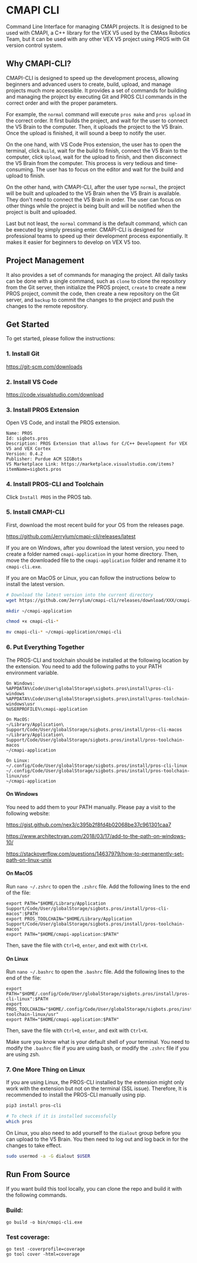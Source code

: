 # CMAPI CLI

Command Line Interface for managing CMAPI projects. It is designed to be used with CMAPI, a C++ library for the VEX V5 used by the CMAss Robotics Team, but it can be used with any other VEX V5 project using PROS with Git version control system.

## Why CMAPI-CLI?

CMAPI-CLI is designed to speed up the development process, allowing beginners and advanced users to create, build, upload, and manage projects much more accessible. It provides a set of commands for building and managing the project by executing Git and PROS CLI commands in the correct order and with the proper parameters.

For example, the `normal` command will execute `pros make` and `pros upload` in the correct order. It first builds the project, and wait for the user to connect the V5 Brain to the computer. Then, it uploads the project to the V5 Brain. Once the upload is finished, it will sound a beep to notify the user.

On the one hand, with VS Code Pros extension, the user has to open the terminal, click `Build`, wait for the build to finish, connect the V5 Brain to the computer, click `Upload`, wait for the upload to finish, and then disconnect the V5 Brain from the computer. This process is very tedious and time-consuming. The user has to focus on the editor and wait for the build and upload to finish.

On the other hand, with CMAPI-CLI, after the user type `normal`, the project will be built and uploaded to the V5 Brain when the V5 Brain is available. They don't need to connect the V5 Brain in order. The user can focus on other things while the project is being built and will be notified when the project is built and uploaded.

Last but not least, the `normal` command is the default command, which can be executed by simply pressing enter. CMAPI-CLI is designed for professional teams to speed up their development process exponentially. It makes it easier for beginners to develop on VEX V5 too.

## Project Management

It also provides a set of commands for managing the project. All daily tasks can be done with a single command, such as `clone` to clone the repository from the Git server, then initialize the PROS project, `create` to create a new PROS project, commit the code, then create a new repository on the Git server, and `backup` to commit the changes to the project and push the changes to the remote repository.


## Get Started

To get started, please follow the instructions:

### 1. Install Git

https://git-scm.com/downloads

### 2. Install VS Code

https://code.visualstudio.com/download

### 3. Install PROS Extension

Open VS Code, and install the PROS extension.

```
Name: PROS
Id: sigbots.pros
Description: PROS Extension that allows for C/C++ Development for VEX V5 and VEX Cortex
Version: 0.4.2
Publisher: Purdue ACM SIGBots
VS Marketplace Link: https://marketplace.visualstudio.com/items?itemName=sigbots.pros
```

### 4. Install PROS-CLI and Toolchain

Click `Install PROS` in the PROS tab.

### 5. Install CMAPI-CLI

First, download the most recent build for your OS from the releases page.

https://github.com/Jerrylum/cmapi-cli/releases/latest

If you are on Windows, after you download the latest version, you need to create a folder named `cmapi-application` in your home directory. Then, move the downloaded file to the `cmapi-application` folder and rename it to `cmapi-cli.exe`.

If you are on MacOS or Linux, you can follow the instructions below to install the latest version.

```bash
# Download the latest version into the current directory
wget https://github.com/Jerrylum/cmapi-cli/releases/download/XXX/cmapi-cli-YYY

mkdir ~/cmapi-application

chmod +x cmapi-cli-*

mv cmapi-cli-* ~/cmapi-application/cmapi-cli
```

### 6. Put Everything Together

The PROS-CLI and toolchain should be installed at the following location by the extension. You need to add the following paths to your PATH environment variable.

```
On Windows:
%APPDATA%\Code\User\globalStorage\sigbots.pros\install\pros-cli-windows
%APPDATA%\Code\User\globalStorage\sigbots.pros\install\pros-toolchain-windows\usr
%USERPROFILE%\cmapi-application

On MacOS:
~/Library/Application\ Support/Code/User/globalStorage/sigbots.pros/install/pros-cli-macos
~/Library/Application\ Support/Code/User/globalStorage/sigbots.pros/install/pros-toolchain-macos
~/cmapi-application

On Linux:
~/.config/Code/User/globalStorage/sigbots.pros/install/pros-cli-linux
~/.config/Code/User/globalStorage/sigbots.pros/install/pros-toolchain-linux/usr
~/cmapi-application
```

#### On Windows

You need to add them to your PATH manually. Please pay a visit to the following website:

https://gist.github.com/nex3/c395b2f8fd4b02068be37c961301caa7

https://www.architectryan.com/2018/03/17/add-to-the-path-on-windows-10/

https://stackoverflow.com/questions/14637979/how-to-permanently-set-path-on-linux-unix

#### On MacOS

Run `nano ~/.zshrc` to open the `.zshrc` file. Add the following lines to the end of the file:

```
export PATH="$HOME/Library/Application Support/Code/User/globalStorage/sigbots.pros/install/pros-cli-macos":$PATH
export PROS_TOOLCHAIN="$HOME/Library/Application Support/Code/User/globalStorage/sigbots.pros/install/pros-toolchain-macos"
export PATH="$HOME/cmapi-application:$PATH"
```

Then, save the file with `Ctrl+O`, `enter`, and exit with `Ctrl+X`.

#### On Linux

Run `nano ~/.bashrc` to open the `.bashrc` file. Add the following lines to the end of the file:

```
export PATH="$HOME/.config/Code/User/globalStorage/sigbots.pros/install/pros-cli-linux":$PATH
export PROS_TOOLCHAIN="$HOME/.config/Code/User/globalStorage/sigbots.pros/install/pros-toolchain-linux/usr"
export PATH="$HOME/cmapi-application:$PATH"
```

Then, save the file with `Ctrl+O`, `enter`, and exit with `Ctrl+X`.

Make sure you know what is your default shell of your terminal. You need to modify the `.bashrc` file if you are using bash, or modify the `.zshrc` file if you are using zsh.

### 7. One More Thing on Linux

If you are using Linux, the PROS-CLI installed by the extension might only work with the extension but not on the terminal (SSL issue). Therefore, It is recommended to install the PROS-CLI manually using pip.

```bash
pip3 install pros-cli

# To check if it is installed successfully
which pros
```

On Linux, you also need to add yourself to the `dialout` group before you can upload to the V5 Brain. You then need to log out and log back in for the changes to take effect.

```bash
sudo usermod -a -G dialout $USER
```

## Run From Source

If you want build this tool locally, you can clone the repo and build it with the following commands.

### Build:
```shell
go build -o bin/cmapi-cli.exe
```

### Test coverage:
```shell
go test -coverprofile=coverage
go tool cover -html=coverage
```
